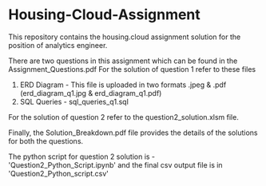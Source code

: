 # Housing-Cloud-Assignment
This repository contains the housing.cloud assignment solution for the position of analytics engineer.

There are two questions in this assignment which can be found in the Assignment_Questions.pdf
For the solution of question 1 refer to these files
1. ERD Diagram - This file is uploaded in two formats .jpeg & .pdf (erd_diagram_q1.jpg & erd_diagram_q1.pdf)
2. SQL Queries - sql_queries_q1.sql

For the solution of question 2 refer to the question2_solution.xlsm file.

Finally, the Solution_Breakdown.pdf file provides the details of the solutions for both the questions.

The python script for question 2 solution is - 'Question2_Python_Script.ipynb' and the final csv output file is in 'Question2_Python_script.csv'
